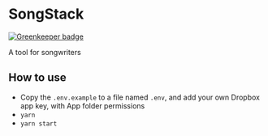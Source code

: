 # SongStack

[![Greenkeeper badge](https://badges.greenkeeper.io/robhowell/songstack.svg)](https://greenkeeper.io/)

A tool for songwriters

## How to use
- Copy the `.env.example` to a file named `.env`, and add your own Dropbox app key, with App folder permissions
- `yarn`
- `yarn start`
